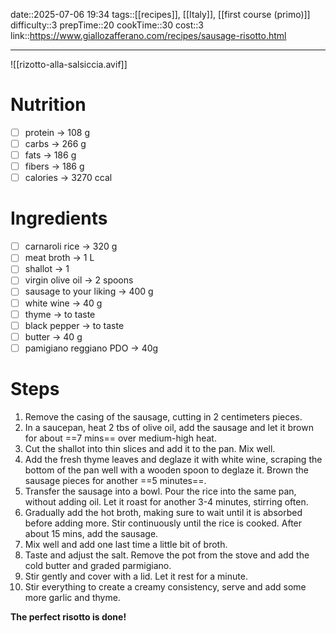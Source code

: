 date::2025-07-06 19:34
tags::[[recipes]], [[Italy]], [[first course (primo)]]
difficulty::3
prepTime::20
cookTime::30
cost::3
link::https://www.giallozafferano.com/recipes/sausage-risotto.html

---
![[rizotto-alla-salsiccia.avif]]
# Nutrition
- [ ] protein -> 108 g
- [ ] carbs -> 266 g
- [ ] fats -> 186 g
- [ ] fibers -> 186 g
- [ ] calories -> 3270 ccal
# Ingredients
- [ ] carnaroli rice -> 320 g
- [ ] meat broth -> 1 L
- [ ] shallot -> 1
- [ ] virgin olive oil -> 2 spoons
- [ ] sausage to your liking -> 400 g
- [ ] white wine -> 40 g
- [ ] thyme -> to taste
- [ ] black pepper -> to taste
- [ ] butter -> 40 g
- [ ] pamigiano reggiano PDO -> 40g
# Steps
1. Remove the casing of the sausage, cutting in 2 centimeters pieces.
2. In a saucepan, heat 2 tbs of olive oil, add the sausage and let it brown for about ==7 mins== over medium-high heat.
3. Cut the shallot into thin slices and add it to the pan. Mix well.
4. Add the fresh thyme leaves and deglaze it with white wine, scraping the bottom of the pan well with a wooden spoon to deglaze it. Brown the sausage pieces for another ==5 minutes==.
5. Transfer the sausage into a bowl. Pour the rice into the same pan, without adding oil. Let it roast for another 3-4 minutes, stirring often. 
6. Gradually add the hot broth, making sure to wait until it is absorbed before adding more. Stir continuously until the rice is cooked. After about 15 mins, add the sausage.
7. Mix well and add one last time a little bit of broth. 
8. Taste and adjust the salt. Remove the pot from the stove and add the cold butter and graded parmigiano.
9. Stir gently and cover with a lid. Let it rest for a minute.
10. Stir everything to create a creamy consistency, serve and add some more garlic and thyme.

**The perfect risotto is done!** 